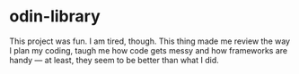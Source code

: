 # odin-library

This project was fun. I am tired, though. This thing made me review the way I plan my coding, taugh me how code gets messy and how frameworks are handy — at least, they seem to be better than what I did.